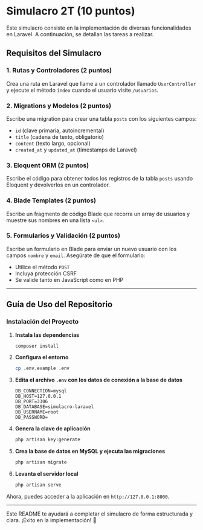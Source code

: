 # Simulacro 2T (10 puntos)

Este simulacro consiste en la implementación de diversas funcionalidades en Laravel. A continuación, se detallan las tareas a realizar.

## Requisitos del Simulacro

### 1. Rutas y Controladores (2 puntos)

Crea una ruta en Laravel que llame a un controlador llamado `UserController` y ejecute el método `index` cuando el usuario visite `/usuarios`.

### 2. Migrations y Modelos (2 puntos)

Escribe una migration para crear una tabla `posts` con los siguientes campos:

-   `id` (clave primaria, autoincremental)
-   `title` (cadena de texto, obligatorio)
-   `content` (texto largo, opcional)
-   `created_at` y `updated_at` (timestamps de Laravel)

### 3. Eloquent ORM (2 puntos)

Escribe el código para obtener todos los registros de la tabla `posts` usando Eloquent y devolverlos en un controlador.

### 4. Blade Templates (2 puntos)

Escribe un fragmento de código Blade que recorra un array de usuarios y muestre sus nombres en una lista `<ul>`.

### 5. Formularios y Validación (2 puntos)

Escribe un formulario en Blade para enviar un nuevo usuario con los campos `nombre` y `email`. Asegúrate de que el formulario:

-   Utilice el método `POST`
-   Incluya protección CSRF
-   Se valide tanto en JavaScript como en PHP

---

## Guía de Uso del Repositorio

### Instalación del Proyecto

1. **Instala las dependencias**

    ```sh
    composer install
    ```

2. **Configura el entorno**

    ```sh
    cp .env.example .env
    ```

3. **Edita el archivo `.env` con los datos de conexión a la base de datos**

    ```env
    DB_CONNECTION=mysql
    DB_HOST=127.0.0.1
    DB_PORT=3306
    DB_DATABASE=simulacro-laravel
    DB_USERNAME=root
    DB_PASSWORD=
    ```

4. **Genera la clave de aplicación**

    ```sh
    php artisan key:generate
    ```

5. **Crea la base de datos en MySQL y ejecuta las migraciones**

    ```sh
    php artisan migrate
    ```

6. **Levanta el servidor local**
    ```sh
    php artisan serve
    ```

Ahora, puedes acceder a la aplicación en `http://127.0.0.1:8000`.

---

Este README te ayudará a completar el simulacro de forma estructurada y clara. ¡Éxito en la implementación! 🚀
